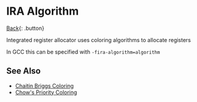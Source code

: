 # IRA Algorithm

[Back](../../index.md#c-cpp-compilers){: .button}

Integrated register allocator uses coloring algorithms to allocate registers

In GCC this can be specified with `-fira-algorithm=algorithm`

## See Also

- [Chaitin Briggs Coloring](../../algo/chaitin-briggs-coloring.md)
- [Chow's Priority Coloring](../../algo/chow-coloring.md)
